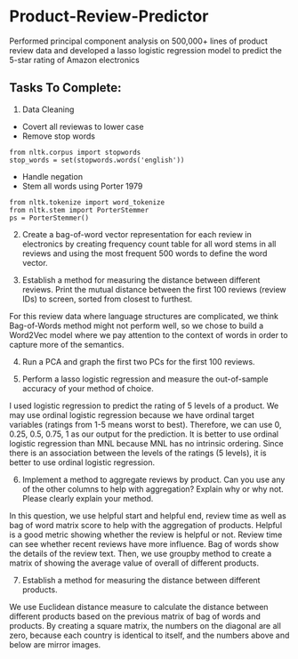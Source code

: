 # Product-Review-Predictor
Performed principal component analysis on 500,000+ lines of product review data and developed a lasso logistic regression model to predict the 5-star rating of Amazon electronics


## Tasks To Complete:

1. Data Cleaning
- Covert all reviewas to lower case
- Remove stop words
```
from nltk.corpus import stopwords
stop_words = set(stopwords.words('english')) 
```
- Handle negation
- Stem all words using Porter 1979
```
from nltk.tokenize import word_tokenize 
from nltk.stem import PorterStemmer
ps = PorterStemmer()
```
2. Create a bag-of-word vector representation for each review in electronics by creating frequency count table for all word stems in all reviews and using the most frequent 500 words to define the word vector. 

3. Establish a method for measuring the distance between different reviews. Print the mutual distance between the first 100 reviews (review IDs) to screen, sorted from closest to furthest.

For this review data where language structures are complicated, we think Bag-of-Words method might not perform well, so we chose to build a Word2Vec model where we pay attention to the context of words in order to capture more of the semantics. 

4. Run a PCA and graph the first two PCs for the first 100 reviews. 

5. Perform a lasso logistic regression and measure the out-of-sample accuracy of your method of choice.

I used logistic regression to predict the rating of 5 levels of a product. We may use ordinal logistic regression because we have ordinal target variables (ratings from 1-5 means worst to best). Therefore, we can use 0, 0.25, 0.5, 0.75, 1 as our output for the prediction. It is better to use ordinal logistic regression than MNL because MNL has no intrinsic ordering. Since there is an association between the levels of the ratings (5 levels), it is better to use ordinal logistic regression.

6. Implement a method to aggregate reviews by product. Can you use any of the other columns to help with aggregation? Explain why or why not. Please clearly explain your method.

In this question, we use helpful start and helpful end, review time as well as bag of word matrix score to help with the aggregation of products. Helpful is a good metric showing whether the review is helpful or not. Review time can see whether recent reviews have more influence. Bag of words show the details of the review text. Then, we use groupby method to create a matrix of showing the average value of overall of different products.

7. Establish a method for measuring the distance between different products.

We use Euclidean distance measure to calculate the distance between different products based on the previous matrix of bag of words and products. By creating a square matrix, the numbers on the diagonal are all zero, because each country is identical to itself, and the numbers above and below are mirror images.
